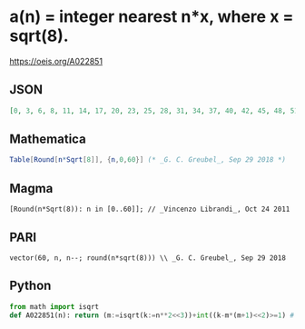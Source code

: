 # a\(n\) \= integer nearest n\*x, where x \= sqrt\(8\)\.
https://oeis.org/A022851
## JSON
```JSON
[0, 3, 6, 8, 11, 14, 17, 20, 23, 25, 28, 31, 34, 37, 40, 42, 45, 48, 51, 54, 57, 59, 62, 65, 68, 71, 74, 76, 79, 82, 85, 88, 91, 93, 96, 99, 102, 105, 107, 110, 113, 116, 119, 122, 124, 127, 130, 133, 136, 139, 141, 144, 147, 150, 153, 156, 158, 161, 164]
```
## Mathematica
```Mathematica
Table[Round[n*Sqrt[8]], {n,0,60}] (* _G. C. Greubel_, Sep 29 2018 *)
```
## Magma
```Magma
[Round(n*Sqrt(8)): n in [0..60]]; // _Vincenzo Librandi_, Oct 24 2011
```
## PARI
```PARI
vector(60, n, n--; round(n*sqrt(8))) \\ _G. C. Greubel_, Sep 29 2018
```
## Python
```Python
from math import isqrt
def A022851(n): return (m:=isqrt(k:=n**2<<3))+int((k-m*(m+1)<<2)>=1) # _Chai Wah Wu_, Jul 29 2022
```
